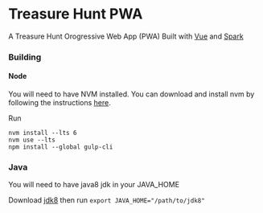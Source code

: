 # Treasure Hunt PWA
A Treasure Hunt Orogressive Web App (PWA) Built with [Vue](https://vuejs.org/) and [Spark](http://sparkjava.com/)


### Building

#### Node
You will need to have NVM installed. You can download and install nvm
 by following the instructions [here](https://github.com/creationix/nvm).

Run 

    nvm install --lts 6
    nvm use --lts
    npm install --global gulp-cli
    
### Java
You will need to have java8 jdk in your JAVA_HOME

Download [jdk8](http://www.oracle.com/technetwork/java/javase/downloads/jdk8-downloads-2133151.html) then run `export JAVA_HOME="/path/to/jdk8"`


